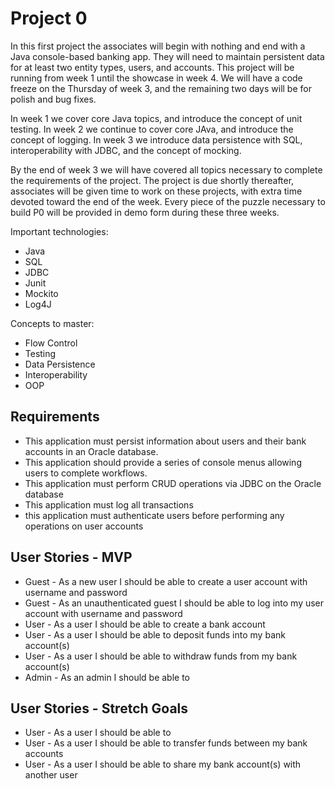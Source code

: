 # Project 0
In this first project the associates will begin with nothing and end with a Java console-based banking app. They will need to maintain persistent data for at least two entity types, users, and accounts. This project will be running from week 1 until the showcase in week 4. We will have a code freeze on the Thursday of week 3, and the remaining two days will be for polish and bug fixes. 

In week 1 we cover core Java topics, and introduce the concept of unit testing.
In week 2 we continue to cover core JAva, and introduce the concept of logging.
In week 3 we introduce data persistence with SQL, interoperability with JDBC, and the concept of mocking.

By the end of week 3 we will have covered all topics necessary to complete the requirements of the project. The project is due shortly thereafter, associates will be given time to work on these projects, with extra time devoted toward the end of the week. Every piece of the puzzle necessary to build P0 will be provided in demo form during these three weeks.

Important technologies:
 - Java 
 - SQL 
 - JDBC 
 - Junit
 - Mockito
 - Log4J

Concepts to master:
 - Flow Control
 - Testing
 - Data Persistence
 - Interoperability
 - OOP

## Requirements
 - This application must persist information about users and their bank accounts in an Oracle database.
 - This application should provide a series of console menus allowing users to complete workflows.
 - This application must perform CRUD operations via JDBC on the Oracle database
 - This application must log all transactions
 - this application must authenticate users before performing any operations on user accounts

## User Stories - MVP
 - Guest - As a new user I should be able to create a user account with username and password
 - Guest - As an unauthenticated guest I should be able to log into my user account with username and password
 - User - As a user I should be able to create a bank account
 - User - As a user I should be able to deposit funds into my bank account(s)
 - User - As a user I should be able to withdraw funds from my bank account(s)
 - Admin - As an admin I should be able to 

 
## User Stories - Stretch Goals
 - User - As a user I should be able to 
 - User - As a user I should be able to transfer funds between my bank accounts
 - User - As a user I should be able to share my bank account(s) with another user